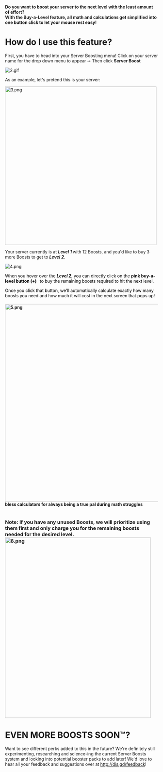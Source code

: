 <h4 class="wysiwyg-text-align-left">Do you want to <span class="wysiwyg-color-pink80"><a href="https://support.discord.com/hc/en-us/articles/360028038352" target="_blank" rel="noopener">boost your server</a></span> to the next level with the least amount of effort? <br>With the <strong>Buy-a-Level</strong> feature, all math and calculations get simplified into one button click to let your mouse rest easy!</h4>
<h1>How do I use this feature?</h1>
<p>First, you have to head into your Server Boosting menu! Click on your server name for the drop down menu to appear ➞ Then click <strong>Server Boost</strong></p>
<p class="wysiwyg-text-align-center"><img src="https://support.discord.com/hc/article_attachments/360049603091/2.gif" alt="2.gif"></p>
<p class="wysiwyg-text-align-left">As an example, let's pretend this is your server: </p>
<p class="wysiwyg-text-align-left"><img src="https://support.discord.com/hc/article_attachments/360049474152/3.png" alt="3.png" width="499" height="520"></p>
<p>Your server currently is at <em><strong>Level 1 </strong></em>with 12 Boosts, and you'd like to buy 3 more Boosts to get to <em><strong>Level 2</strong></em>. </p>
<p><span class="wysiwyg-color-pink80">
        <font color="#000000"><img src="https://support.discord.com/hc/article_attachments/360049603991/4.png" alt="4.png"></font>
    </span></p>
<p><span class="wysiwyg-color-black">
        <font color="#000000">When you hover over the <strong><em>Level 2</em></strong>, you can directly click on the </font>
    </span><span class="wysiwyg-color-pink"><strong>
            <font color="#000000">pink </font>
            <font color="#000000">buy-a-level button </font>
            <font color="#000000">(+)</font>
        </strong></span><span class="wysiwyg-color-black">
        <font color="#000000"><strong> </strong></font>
        <font color="#000000">to buy the remaining boosts required to hit the next level. <br></font>
    </span></p>
<p>
    <font color="#000000">Once you click that button, we'll automatically calculate exactly how many boosts you need and how much it will cost in the next screen that pops up! </font>
</p>
<h4 class="wysiwyg-text-align-center">
    <img src="https://support.discord.com/hc/article_attachments/360049604411/5.png" alt="5.png" width="577" height="649"><br>bless calculators for always being a true pal during math struggles<br><br>
</h4>
<h3 class="wysiwyg-text-align-center">Note: If you have any unused Boosts, we will prioritize using them first and only charge you for the remaining boosts needed for the desired level.<br><img src="https://support.discord.com/hc/article_attachments/360049607511/6.png" alt="6.png" width="480" height="593">
</h3>
<h1 class="wysiwyg-text-align-left">EVEN MORE BOOSTS SOON™?</h1>
<p class="wysiwyg-text-align-left"><span style="font-weight: 400;">Want to see different perks added to this in the future? We're definitely still experimenting, researching and science-ing the current Server Boosts system and looking into potential booster packs to add later! We'd love to hear all your feedback and suggestions over at <a href="http://dis.gd/feedback" target="_blank" rel="noopener">http://dis.gd/feedback</a>! </span></p>